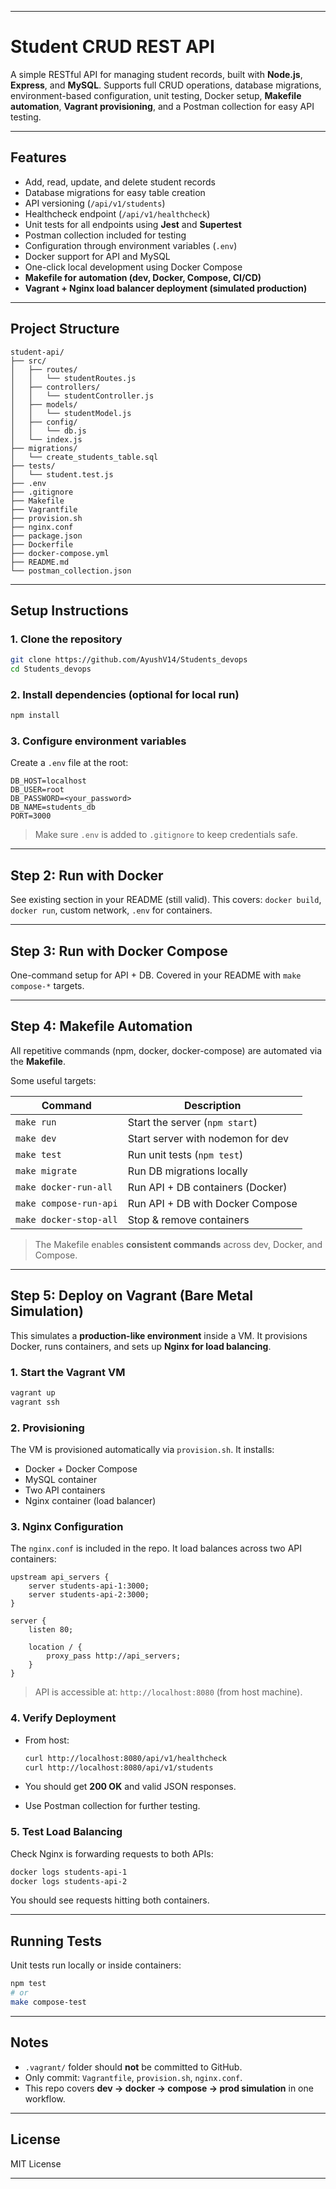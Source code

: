 
---

# Student CRUD REST API

A simple RESTful API for managing student records, built with **Node.js**, **Express**, and **MySQL**.
Supports full CRUD operations, database migrations, environment-based configuration, unit testing, Docker setup, **Makefile automation**, **Vagrant provisioning**, and a Postman collection for easy API testing.

---

## Features

* Add, read, update, and delete student records
* Database migrations for easy table creation
* API versioning (`/api/v1/students`)
* Healthcheck endpoint (`/api/v1/healthcheck`)
* Unit tests for all endpoints using **Jest** and **Supertest**
* Postman collection included for testing
* Configuration through environment variables (`.env`)
* Docker support for API and MySQL
* One-click local development using Docker Compose
* **Makefile for automation (dev, Docker, Compose, CI/CD)**
* **Vagrant + Nginx load balancer deployment (simulated production)**

---

## Project Structure

```
student-api/
├── src/
│   ├── routes/
│   │   └── studentRoutes.js
│   ├── controllers/
│   │   └── studentController.js
│   ├── models/
│   │   └── studentModel.js
│   ├── config/
│   │   └── db.js
│   └── index.js
├── migrations/
│   └── create_students_table.sql
├── tests/
│   └── student.test.js
├── .env
├── .gitignore
├── Makefile
├── Vagrantfile
├── provision.sh
├── nginx.conf
├── package.json
├── Dockerfile
├── docker-compose.yml
├── README.md
└── postman_collection.json
```

---

## Setup Instructions

### 1. Clone the repository

```bash
git clone https://github.com/AyushV14/Students_devops
cd Students_devops
```

### 2. Install dependencies (optional for local run)

```bash
npm install
```

### 3. Configure environment variables

Create a `.env` file at the root:

```
DB_HOST=localhost
DB_USER=root
DB_PASSWORD=<your_password>
DB_NAME=students_db
PORT=3000
```

> Make sure `.env` is added to `.gitignore` to keep credentials safe.

---

## Step 2: Run with Docker

See existing section in your README (still valid).
This covers: `docker build`, `docker run`, custom network, `.env` for containers.

---

## Step 3: Run with Docker Compose

One-command setup for API + DB.
Covered in your README with `make compose-*` targets.

---

## Step 4: Makefile Automation

All repetitive commands (npm, docker, docker-compose) are automated via the **Makefile**.

Some useful targets:

| Command                | Description                       |
| ---------------------- | --------------------------------- |
| `make run`             | Start the server (`npm start`)    |
| `make dev`             | Start server with nodemon for dev |
| `make test`            | Run unit tests (`npm test`)       |
| `make migrate`         | Run DB migrations locally         |
| `make docker-run-all`  | Run API + DB containers (Docker)  |
| `make compose-run-api` | Run API + DB with Docker Compose  |
| `make docker-stop-all` | Stop & remove containers          |

> The Makefile enables **consistent commands** across dev, Docker, and Compose.

---

## Step 5: Deploy on Vagrant (Bare Metal Simulation)

This simulates a **production-like environment** inside a VM.
It provisions Docker, runs containers, and sets up **Nginx for load balancing**.

### 1. Start the Vagrant VM

```bash
vagrant up
vagrant ssh
```

### 2. Provisioning

The VM is provisioned automatically via `provision.sh`.
It installs:

* Docker + Docker Compose
* MySQL container
* Two API containers
* Nginx container (load balancer)

### 3. Nginx Configuration

The `nginx.conf` is included in the repo.
It load balances across two API containers:

```
upstream api_servers {
    server students-api-1:3000;
    server students-api-2:3000;
}

server {
    listen 80;

    location / {
        proxy_pass http://api_servers;
    }
}
```

> API is accessible at: `http://localhost:8080` (from host machine).

### 4. Verify Deployment

* From host:

  ```bash
  curl http://localhost:8080/api/v1/healthcheck
  curl http://localhost:8080/api/v1/students
  ```
* You should get **200 OK** and valid JSON responses.
* Use Postman collection for further testing.

### 5. Test Load Balancing

Check Nginx is forwarding requests to both APIs:

```bash
docker logs students-api-1
docker logs students-api-2
```

You should see requests hitting both containers.

---

## Running Tests

Unit tests run locally or inside containers:

```bash
npm test
# or
make compose-test
```

---

## Notes

* `.vagrant/` folder should **not** be committed to GitHub.
* Only commit: `Vagrantfile`, `provision.sh`, `nginx.conf`.
* This repo covers **dev → docker → compose → prod simulation** in one workflow.

---

## License

MIT License

---

